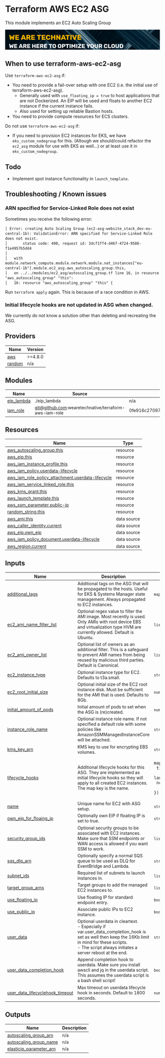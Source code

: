 # Terraform AWS EC2 ASG

This module implements an EC2 Auto Scaling Group

[![](we-are-technative.png)](https://www.technative.nl)

## When to use terraform-aws-ec2-asg

Use `terraform-aws-ec2-asg` if:

- You need to provide a fail-over setup with one EC2 (i.e. the initial use of terraform-aws-ec2-asg).
  - Generally used with `use_floating_ip = true` to host applications that are
    not Dockerized. An EIP will be used and floats to another EC2 instance if
    the current instance fails.
  - Also used for setting up reliable Bastion hosts.
- You need to provide compute resources for ECS clusters.

Do not use `terraform-aws-ec2-asg` if:

- If you need to provision EC2 instances for EKS, we have `eks_custom_nodegroup` for this. (Altough we should/could refactor the `ec2_asg` module for use with EKS as well...) or at least use it in `eks_custom_nodegroup`.

## Todo

- Implement spot instance functionality in `launch_template`.

## Troubleshooting / Known issues

### ARN specified for Service-Linked Role does not exist

Sometimes you receive the following error:

```
│ Error: creating Auto Scaling Group (ec2-asg-website_stack_dev-eu-central-1b): ValidationError: ARN specified for Service-Linked Role does not exist.
│       status code: 400, request id: 3dcf1ff4-d46f-4724-9586-f1e4957b5dd4
│
│   with module.network_compute.module.network.module.nat_instances["eu-central-1b"].module.ec2_asg.aws_autoscaling_group.this,
│   on ../../modules/ec2_asg/autoscaling_group.tf line 16, in resource "aws_autoscaling_group" "this":
│   16: resource "aws_autoscaling_group" "this" {
```

Run `terraform apply` again. This is because of a race condition in AWS.

### Initial lifecycle hooks are not updated in ASG when changed.

We currently do not know a solution other than deleting and recreating the ASG.

<!-- BEGIN_TF_DOCS -->
## Providers

| Name | Version |
|------|---------|
| <a name="provider_aws"></a> [aws](#provider\_aws) | >=4.8.0 |
| <a name="provider_random"></a> [random](#provider\_random) | n/a |

## Modules

| Name | Source | Version |
|------|--------|---------|
| <a name="module_eip_lambda"></a> [eip\_lambda](#module\_eip\_lambda) | ./eip_lambda | n/a |
| <a name="module_iam_role"></a> [iam\_role](#module\_iam\_role) | git@github.com:wearetechnative/terraform-aws-iam-role | 0fe916c27097706237692122e09f323f55e8237e |

## Resources

| Name | Type |
|------|------|
| [aws_autoscaling_group.this](https://registry.terraform.io/providers/hashicorp/aws/latest/docs/resources/autoscaling_group) | resource |
| [aws_eip.this](https://registry.terraform.io/providers/hashicorp/aws/latest/docs/resources/eip) | resource |
| [aws_iam_instance_profile.this](https://registry.terraform.io/providers/hashicorp/aws/latest/docs/resources/iam_instance_profile) | resource |
| [aws_iam_policy.userdata-lifecycle](https://registry.terraform.io/providers/hashicorp/aws/latest/docs/resources/iam_policy) | resource |
| [aws_iam_role_policy_attachment.userdata-lifecycle](https://registry.terraform.io/providers/hashicorp/aws/latest/docs/resources/iam_role_policy_attachment) | resource |
| [aws_iam_service_linked_role.this](https://registry.terraform.io/providers/hashicorp/aws/latest/docs/resources/iam_service_linked_role) | resource |
| [aws_kms_grant.this](https://registry.terraform.io/providers/hashicorp/aws/latest/docs/resources/kms_grant) | resource |
| [aws_launch_template.this](https://registry.terraform.io/providers/hashicorp/aws/latest/docs/resources/launch_template) | resource |
| [aws_ssm_parameter.public-ip](https://registry.terraform.io/providers/hashicorp/aws/latest/docs/resources/ssm_parameter) | resource |
| [random_string.this](https://registry.terraform.io/providers/hashicorp/random/latest/docs/resources/string) | resource |
| [aws_ami.this](https://registry.terraform.io/providers/hashicorp/aws/latest/docs/data-sources/ami) | data source |
| [aws_caller_identity.current](https://registry.terraform.io/providers/hashicorp/aws/latest/docs/data-sources/caller_identity) | data source |
| [aws_eip.own_eip](https://registry.terraform.io/providers/hashicorp/aws/latest/docs/data-sources/eip) | data source |
| [aws_iam_policy_document.userdata-lifecycle](https://registry.terraform.io/providers/hashicorp/aws/latest/docs/data-sources/iam_policy_document) | data source |
| [aws_region.current](https://registry.terraform.io/providers/hashicorp/aws/latest/docs/data-sources/region) | data source |

## Inputs

| Name | Description | Type | Default | Required |
|------|-------------|------|---------|:--------:|
| <a name="input_additional_tags"></a> [additional\_tags](#input\_additional\_tags) | Additional tags on the ASG that will be propagated to the hosts. Useful for EKS & Systems Manager state management. Always propagated to EC2 instances. | `map(string)` | `{}` | no |
| <a name="input_ec2_ami_name_filter_list"></a> [ec2\_ami\_name\_filter\_list](#input\_ec2\_ami\_name\_filter\_list) | Optional regex value to filter the AMI image. Most recently is used. Only AMIs with root device EBS and virtualization type HVM are currently allowed. Default is Ubuntu. | `list(string)` | <pre>[<br>  "ubuntu/images/hvm-ssd/ubuntu-focal-20.04-amd64-server-*"<br>]</pre> | no |
| <a name="input_ec2_ami_owner_list"></a> [ec2\_ami\_owner\_list](#input\_ec2\_ami\_owner\_list) | Optional list of owners as an additional filter. This is a safeguard to prevent AMI names from being reused by malicious third parties. Default is Canonical. | `list(string)` | <pre>[<br>  "099720109477"<br>]</pre> | no |
| <a name="input_ec2_instance_type"></a> [ec2\_instance\_type](#input\_ec2\_instance\_type) | Optional instance type for EC2. Defaults to t3a.small. | `string` | `"t3a.small"` | no |
| <a name="input_ec2_root_initial_size"></a> [ec2\_root\_initial\_size](#input\_ec2\_root\_initial\_size) | Optional initial size of the EC2 root instance disk. Must be sufficient for the AMI that is used. Defaults to 8Gb. | `number` | `8` | no |
| <a name="input_initial_amount_of_pods"></a> [initial\_amount\_of\_pods](#input\_initial\_amount\_of\_pods) | Initial amount of pods to set when the ASG is (re)created. | `number` | `0` | no |
| <a name="input_instance_role_name"></a> [instance\_role\_name](#input\_instance\_role\_name) | Optional instance role name. If not specified a default role with some policies like AmazonSSMManagedInstanceCore will be attached. | `string` | `null` | no |
| <a name="input_kms_key_arn"></a> [kms\_key\_arn](#input\_kms\_key\_arn) | KMS key to use for encrypting EBS volumes. | `string` | n/a | yes |
| <a name="input_lifecycle_hooks"></a> [lifecycle\_hooks](#input\_lifecycle\_hooks) | Additional lifecycle hooks for this ASG. They are implemented as initial lifecycle hooks so they will apply to all created EC2 instances. The map key is the name. | <pre>map(object({<br>    timeout_in_seconds = number<br>    launch_lifecycle = bool<br>    notification_metadata = string<br>  }))</pre> | `{}` | no |
| <a name="input_name"></a> [name](#input\_name) | Unique name for EC2 with ASG setup. | `string` | n/a | yes |
| <a name="input_own_eip_for_floaing_ip"></a> [own\_eip\_for\_floaing\_ip](#input\_own\_eip\_for\_floaing\_ip) | Optionally own EIP if floating IP is set to true. | `string` | `null` | no |
| <a name="input_security_group_ids"></a> [security\_group\_ids](#input\_security\_group\_ids) | Optional security groups to be associated with EC2 instances. Make sure that SSM endpoints or WAN access is allowed if you want SSM to work. | `list(string)` | `[]` | no |
| <a name="input_sqs_dlq_arn"></a> [sqs\_dlq\_arn](#input\_sqs\_dlq\_arn) | Optionally specify a normal SQS queue to be used as DLQ for EventBridge and Lambda. | `string` | `null` | no |
| <a name="input_subnet_ids"></a> [subnet\_ids](#input\_subnet\_ids) | Required list of subnets to launch instances in. | `list(string)` | n/a | yes |
| <a name="input_target_group_arns"></a> [target\_group\_arns](#input\_target\_group\_arns) | Target groups to add the managed EC2 instances to. | `list(string)` | `[]` | no |
| <a name="input_use_floating_ip"></a> [use\_floating\_ip](#input\_use\_floating\_ip) | Use floating IP for standard endpoint entry. | `bool` | `true` | no |
| <a name="input_use_public_ip"></a> [use\_public\_ip](#input\_use\_public\_ip) | Associate public IPs to EC2 instance. | `bool` | `false` | no |
| <a name="input_user_data"></a> [user\_data](#input\_user\_data) | Optional userdata in cleartext.<br>- Especially if var.user\_data\_completion\_hook is set as well then keep the 16Kb limit in mind for these scripts.<br>- The script always initiates a server reboot at the end. | `string` | `""` | no |
| <a name="input_user_data_completion_hook"></a> [user\_data\_completion\_hook](#input\_user\_data\_completion\_hook) | Append completion hook to userdata. Make sure you install awscli and jq in the userdata script. This assumes the userdata script is a bash shell script! | `bool` | `false` | no |
| <a name="input_user_data_lifecyclehook_timeout"></a> [user\_data\_lifecyclehook\_timeout](#input\_user\_data\_lifecyclehook\_timeout) | Max timeout on userdata lifecycle hook in seconds. Default to 1800 seconds. | `number` | `1800` | no |

## Outputs

| Name | Description |
|------|-------------|
| <a name="output_autoscaling_group_arn"></a> [autoscaling\_group\_arn](#output\_autoscaling\_group\_arn) | n/a |
| <a name="output_autoscaling_group_name"></a> [autoscaling\_group\_name](#output\_autoscaling\_group\_name) | n/a |
| <a name="output_elasticip_parameter_arn"></a> [elasticip\_parameter\_arn](#output\_elasticip\_parameter\_arn) | n/a |
<!-- END_TF_DOCS -->
